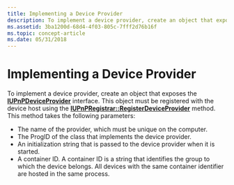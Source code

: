 ```yaml
---
title: Implementing a Device Provider
description: To implement a device provider, create an object that exposes the IUPnPDeviceProvider interface.
ms.assetid: 3ba1200d-68d4-4f03-805c-7fff2d76b16f
ms.topic: concept-article
ms.date: 05/31/2018
---
```


# Implementing a Device Provider

To implement a device provider, create an object that exposes the [**IUPnPDeviceProvider**](/windows/desktop/api/Upnphost/nn-upnphost-iupnpdeviceprovider) interface. This object must be registered with the device host using the [**IUPnPRegistrar::RegisterDeviceProvider**](/windows/desktop/api/Upnphost/nf-upnphost-iupnpregistrar-registerdeviceprovider) method. This method takes the following parameters:

-   The name of the provider, which must be unique on the computer.
-   The ProgID of the class that implements the device provider.
-   An initialization string that is passed to the device provider when it is started.
-   A container ID. A container ID is a string that identifies the group to which the device belongs. All devices with the same container identifier are hosted in the same process.

 

 




